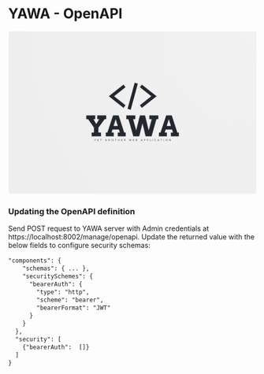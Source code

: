# YAWA - OpenAPI

![YAWA Logo](resources/brand/yawa-logo.png)

### Updating the OpenAPI definition
Send POST request to YAWA server with Admin credentials at https://localhost:8002/manage/openapi.
Update the returned value with the below fields to configure security schemas:
```
"components": {
    "schemas": { ... },
    "securitySchemes": {
      "bearerAuth": {
        "type": "http",
        "scheme": "bearer",
        "bearerFormat": "JWT"
      }
    }
  },
  "security": [
    {"bearerAuth":  []}
  ]
}
```
